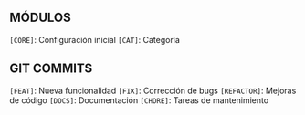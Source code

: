 ﻿## MÓDULOS
`[CORE]`:		Configuración inicial
`[CAT]`:		Categoría

## GIT COMMITS
`[FEAT]`:		Nueva funcionalidad
`[FIX]`:		Corrección de bugs
`[REFACTOR]`:	Mejoras de código
`[DOCS]`:		Documentación
`[CHORE]`:		Tareas de mantenimiento
